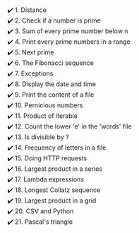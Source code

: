 
✔️ 1. Distance  
✔️ 2. Check if a number is prime  
✔️ 3. Sum of every prime number below n  
✔️ 4. Print every prime numbers in a range  
✔️ 5. Next prime  
✔️ 6. The Fibonacci sequence  
✔️ 7. Exceptions  
✔️ 8. Display the date and time  
✔️ 9. Print the content of a file  
✔️ 10. Pernicious numbers  
✔️ 11. Product of iterable  
✔️ 12. Count the lower 'e' in the 'words' file  
✔️ 13. Is divisible by ?  
✔️ 14. Frequency of letters in a file  
✔️ 15. Doing HTTP requests  
✔️ 16. Largest product in a series  
✔️ 17. Lambda expressions  
✔️ 18. Longest Collatz sequence  
✔️ 19. Largest product in a grid  
✔️ 20. CSV and Python  
✔️ 21. Pascal's triangle  